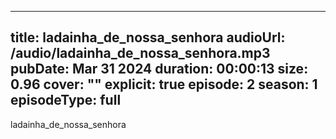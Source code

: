  ---
title: ladainha_de_nossa_senhora
audioUrl: /audio/ladainha_de_nossa_senhora.mp3
pubDate: Mar 31 2024
duration: 00:00:13
size: 0.96
cover: ""
explicit: true
episode: 2
season: 1
episodeType: full
---
ladainha_de_nossa_senhora